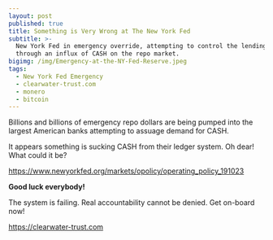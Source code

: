 ```yaml
---
layout: post
published: true
title: Something is Very Wrong at The New York Fed
subtitle: >-
  New York Fed in emergency override, attempting to control the lending rate
  through an influx of CASH on the repo market.
bigimg: /img/Emergency-at-the-NY-Fed-Reserve.jpeg
tags:
  - New York Fed Emergency
  - clearwater-trust.com
  - monero
  - bitcoin
---
```

Billions and billions of emergency repo dollars are being pumped into the largest American banks attempting to assuage demand for CASH.

It appears something is sucking CASH from their ledger system. Oh dear! What could it be?

https://www.newyorkfed.org/markets/opolicy/operating_policy_191023

**Good luck everybody!**

The system is failing. Real accountability cannot be denied. Get on-board now!

https://clearwater-trust.com
